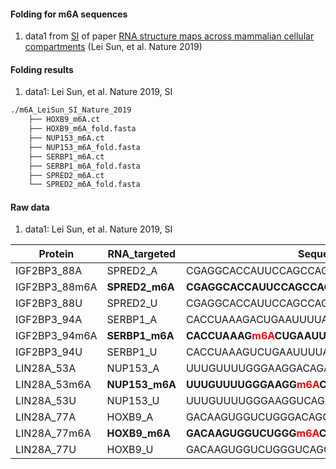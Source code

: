 #### Folding for m6A sequences

1. data1 from [SI](https://static-content.springer.com/esm/art%3A10.1038%2Fs41594-019-0200-7/MediaObjects/41594_2019_200_MOESM1_ESM.pdf) of paper [RNA structure maps across mammalian cellular compartments](https://www.nature.com/articles/s41594-019-0200-7) (Lei Sun, et al. Nature 2019)


#### Folding results 
1. data1: Lei Sun, et al. Nature 2019, SI
```bash
./m6A_LeiSun_SI_Nature_2019
	├── HOXB9_m6A.ct
	├── HOXB9_m6A_fold.fasta
	├── NUP153_m6A.ct
	├── NUP153_m6A_fold.fasta
	├── SERBP1_m6A.ct
	├── SERBP1_m6A_fold.fasta
	├── SPRED2_m6A.ct
	└── SPRED2_m6A_fold.fasta
```

#### Raw data
1. data1: Lei Sun, et al. Nature 2019, SI

Protein | RNA_targeted | Sequence
-|-|-
IGF2BP3_88A    | SPRED2_A   |     CGAGGCACCAUUCCAGCCAGGGACGCUGCCGGGUA
IGF2BP3_88m6A  | **SPRED2_m6A** |     **CGAGGCACCAUUCCAGCCAGGG<span style='color: red'>m6A</span>CGCUGCCGGGUA**
IGF2BP3_88U    | SPRED2_U   |     CGAGGCACCAUUCCAGCCAGGGUCGCUGCCGGGUA
IGF2BP3_94A    | SERBP1_A   |     CACCUAAAGACUGAAUUUUAUCUGUUUUAAAAAUG
IGF2BP3_94m6A  | **SERBP1_m6A** |     **CACCUAAAG<span style='color: red'>m6A</span>CUGAAUUUUAUCUGUUUUAAAAAUG**
IGF2BP3_94U    | SERBP1_U   |     CACCUAAAGUCUGAAUUUUAUCUGUUUUAAAAAUG
LIN28A_53A     | NUP153_A   |     UUUGUUUUGGGAAGGACAGAAGAGAAACAG
LIN28A_53m6A   | **NUP153_m6A** |     **UUUGUUUUGGGAAGG<span style='color: red'>m6A</span>CAGAAGAGAAACAG**
LIN28A_53U     | NUP153_U   |     UUUGUUUUGGGAAGGUCAGAAGAGAAACAG
LIN28A_77A     | HOXB9_A | GACAAGUGGUCUGGGACAGGGAGGAGCAAC
LIN28A_77m6A   | **HOXB9_m6A**  |     **GACAAGUGGUCUGGG<span style='color: red'>m6A</span>CAGGGAGGAGCAAC**
LIN28A_77U     | HOXB9_U |  GACAAGUGGUCUGGGUCAGGGAGGAGCAAC

